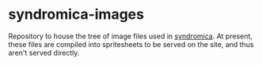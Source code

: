 # syndromica-images

Repository to house the tree of image files used in [syndromica](https://github.com/syndrobox/syndromica). At present, these files are compiled into spritesheets to be served on the site, and thus aren't served directly.
